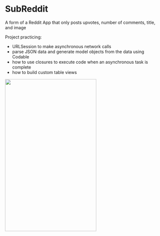 # SubReddit
A form of a Reddit App that only posts upvotes, number of comments, title, and image

Project practicing: 
- URLSession to make asynchronous network calls
- parse JSON data and generate model objects from the data using Codable
- how to use closures to execute code when an asynchronous task is complete
- how to build custom table views


<img src="https://media.giphy.com/media/SckiXStAAzbi3F7lI9/giphy.gif" width="300" height="500" />
